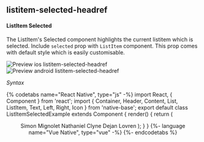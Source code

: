## listitem-selected-headref
#### ListItem Selected

The ListItem's Selected component highlights the current listitem which is selected. Include <code>selected</code> prop with <code>ListItem</code> component. This prop comes with default style which is easily customisable.

![Preview ios listitem-selected-headref](https://github.com/GeekyAnts/NativeBase-KitchenSink/raw/v2.6.1/screenshots/ios/list-selected.png)
![Preview android listitem-selected-headref](https://github.com/GeekyAnts/NativeBase-KitchenSink/raw/v2.6.1/screenshots/android/list-selected.png)

*Syntax*

{% codetabs name="React Native", type="js" -%}
import React, { Component } from 'react';
import { Container, Header, Content, List, ListItem, Text, Left, Right, Icon } from 'native-base';
export default class ListItemSelectedExample extends Component {
  render() {
    return (
      <Container>
        <Header />
        <Content>
          <List>
            <ListItem selected>
              <Left>
                <Text>Simon Mignolet</Text>
              </Left>
              <Right>
                <Icon name="arrow-forward" />
              </Right>
            </ListItem>
            <ListItem>
             <Left>
                <Text>Nathaniel Clyne</Text>
              </Left>
              <Right>
                <Icon name="arrow-forward" />
              </Right>
            </ListItem>
            <ListItem>
              <Left>
                <Text>Dejan Lovren</Text>
              </Left>
              <Right>
                <Icon name="arrow-forward" />
              </Right>
            </ListItem>
          </List>
        </Content>
      </Container>
    );
  }
}
{%- language name="Vue Native", type="vue" -%}
<template>
  <nb-container>
    <nb-header />
    <nb-content>
      <nb-list>
        <nb-list-item selected>
          <nb-left>
            <nb-text>Simon Mignolet</nb-text>
          </nb-left>
          <nb-right>
            <nb-icon name="arrow-forward" />
          </nb-right>
        </nb-list-item>
        <nb-list-item>
          <nb-left>
            <nb-text>Nathaniel Clyne</nb-text>
          </nb-left>
          <nb-right>
            <nb-icon name="arrow-forward" />
          </nb-right>
        </nb-list-item>
        <nb-list-item>
          <nb-left>
            <nb-text>Dejan Lovren</nb-text>
          </nb-left>
          <nb-right>
            <nb-icon name="arrow-forward" />
          </nb-right>
        </nb-list-item>
      </nb-list>
    </nb-content>
  </nb-container>
</template>
{%- endcodetabs %}
 <p>
    <div id="" class="mobileDevice" style="background: url(&quot;https://docs-v2.nativebase.io/docs/assets/iosphone.png&quot;) no-repeat; padding: 63px 20px 100px 15px; width: 292px; height: 600px;margin:0 auto;float:none;">
        <img src="https://github.com/GeekyAnts/NativeBase-KitchenSink/raw/v2.6.1/screenshots/ios/list-selected.png" alt="" style="display:block !important" />
    </div>
</p>
<br />
